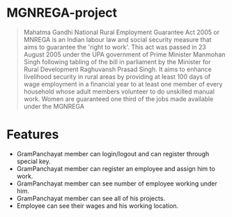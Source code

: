 # MGNREGA-project


>Mahatma Gandhi National Rural Employment Guarantee Act 2005 or MNREGA is an Indian labour law and social security measure that aims to guarantee the 'right to work'. This act was passed in 23 August 2005 under the UPA government of Prime Minister Manmohan Singh following tabling of the bill in parliament by the Minister for Rural Development Raghuvansh Prasad Singh.
It aims to enhance livelihood security in rural areas by providing at least 100 days of wage employment in a financial year to at least one member of every household whose adult members volunteer to do unskilled manual work. Women are guaranteed one third of the jobs made available under the MGNREGA

# Features

- GramPanchayat member can login/logout and can register through special key.
- GramPanchayat member can register an employee and assign him to work.
- GramPanchayat member can see number of employee working under him.
- GramPanchayat member can see all of his projects.
- Employee can see their wages and his working location. 

